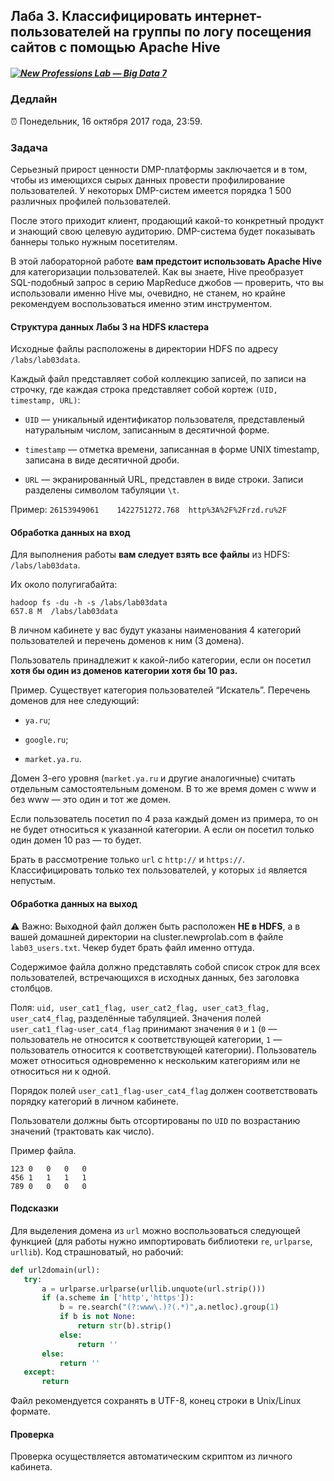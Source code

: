 ## Лаба 3. Классифицировать интернет-пользователей на группы по логу посещения сайтов с помощью Apache Hive

##### [![New Professions Lab — Big Data 7](http://data.newprolab.com/public-newprolab-com/npl7.svg)](https://github.com/newprolab/content_bigdata7)

### Дедлайн

⏰ Понедельник, 16 октября 2017 года, 23:59.

### Задача

Серьезный прирост ценности DMP-платформы заключается и в том, чтобы из имеющихся сырых данных провести профилирование пользователей. У некоторых DMP-систем имеется порядка 1 500 различных профилей пользователей.

После этого приходит клиент, продающий какой-то конкретный продукт и знающий свою целевую аудиторию. DMP-система будет показывать баннеры только нужным посетителям.

В этой лабораторной работе **вам предстоит использовать Apache Hive** для категоризации пользователей. Как вы знаете, Hive преобразует SQL-подобный запрос в серию MapReduce джобов — проверить, что вы использовали именно Hive мы, очевидно, не станем, но крайне рекомендуем воспользоваться именно этим инструментом.

#### Структура данных Лабы 3 на HDFS кластера

Исходные файлы расположены в директории HDFS по адресу `/labs/lab03data`.

Каждый файл представляет собой коллекцию записей, по записи на строчку, где каждая строка представляет собой кортеж `(UID, timestamp, URL)`:

* `UID` — уникальный идентификатор пользователя, представленый натуральным числом, записанным в десятичной форме. 

* `timestamp` — отметка времени, записанная в форме UNIX timestamp, записана в виде десятичной дроби.

* `URL` — экранированный URL, представлен в виде строки. Записи разделены символом табуляции `\t`.

Пример:
`26153949061	1422751272.768	http%3A%2F%2Frzd.ru%2F`

#### Обработка данных на вход

Для выполнения работы **вам следует взять все файлы** из HDFS: `/labs/lab03data`.

Их около полугигабайта:

```
hadoop fs -du -h -s /labs/lab03data
657.8 M  /labs/lab03data
```

В личном кабинете у вас будут указаны наименования 4 категорий пользователей и перечень доменов к ним (3 домена).

Пользователь принадлежит к какой-либо категории, если он посетил **хотя бы один из доменов категории хотя бы 10 раз.**

Пример. Существует категория пользователей “Искатель”. Перечень доменов для нее следующий:

* `ya.ru`;

* `google.ru`;

* `market.ya.ru`.

Домен 3-его уровня (`market.ya.ru` и другие аналогичные) считать отдельным самостоятельным доменом. В то же время домен с www и без www — это один и тот же домен.

Если пользователь посетил по 4 раза каждый домен из примера, то он не будет относиться к указанной категории. А если он посетил только один домен 10 раз — то будет.

Брать в рассмотрение только `url` с `http://` и `https://`. Классифицировать только тех пользователей, у которых `id` является непустым.

#### Обработка данных на выход

⚠️ Важно: Выходной файл должен быть расположен **НЕ в HDFS**, а в вашей домашней директории на cluster.newprolab.com в файле `lab03_users.txt`. Чекер будет брать файл именно оттуда.

Содержимое файла должно представлять собой список строк для всех пользователей, встречающихся в исходных данных, без заголовка столбцов.

Поля: `uid, user_cat1_flag, user_cat2_flag, user_cat3_flag, user_cat4_flag`, разделённые табуляцией. Значения полей `user_cat1_flag-user_cat4_flag` принимают значения `0` и `1` (`0` — пользователь не относится к соответствующей категории, `1` — пользователь относится к соответствующей категории). Пользователь может относиться одновременно к нескольким категориям или не относиться ни к одной.

Порядок полей `user_cat1_flag-user_cat4_flag` должен соответствовать порядку категорий в личном кабинете.

Пользователи должны быть отсортированы по `UID` по возрастанию значений (трактовать как число).

Пример файла.
```
123	0	0	0	0	
456	1	1	1	1	
789	0	0	0	0		
```

#### Подсказки

Для выделения домена из `url` можно воспользоваться следующей функцией (для работы нужно импортировать библиотеки `re`, `urlparse`, `urllib`). Код страшноватый, но рабочий:

```python
def url2domain(url):
   try:
       a = urlparse.urlparse(urllib.unquote(url.strip()))
       if (a.scheme in ['http','https']):
           b = re.search("(?:www\.)?(.*)",a.netloc).group(1)
           if b is not None:
               return str(b).strip()
           else:
               return ''
       else:
           return ''
   except:
       return
```

Файл рекомендуется сохранять в UTF-8, конец строки в Unix/Linux формате.

#### Проверка

Проверка осуществляется автоматическим скриптом из личного кабинета.
```

```
